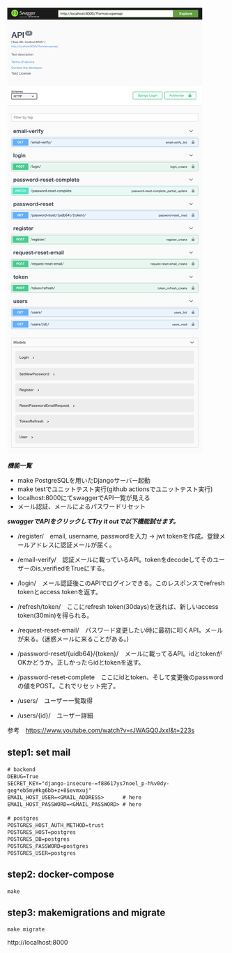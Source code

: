 ![localhost_8000](localhost_8000_.png)

***機能一覧***

- make PostgreSQLを用いたDjangoサーバー起動
- make testでユニットテスト実行(github actionsでユニットテスト実行)
- localhost:8000にてswaggerでAPI一覧が見える
- メール認証、メールによるパスワードリセット

***swaggerでAPIをクリックしてTry it outで以下機能試せます。***

- /register/　email, username, passwordを入力 → jwt tokenを作成。登録メールアドレスに認証メールが届く。
- /email-verify/　認証メールに載っているAPI。tokenをdecodeしてそのユーザーのis_verifiedをTrueにする。
- /login/　メール認証後このAPIでログインできる。このレスポンスでrefresh tokenとaccess tokenを返す。
- /refresh/token/　ここにrefresh token(30days)を送れば、新しいaccess token(30min)を得られる。

- /request-reset-email/　パスワード変更したい時に最初に叩くAPI。メールが来る。(迷惑メールに来ることがある。)
- /password-reset/{uidb64}/{token}/　メールに載ってるAPI。idとtokenがOKかどうか。正しかったらidとtokenを返す。
- /password-reset-complete　ここにidとtoken、そして変更後のpasswordの値をPOST。これでリセット完了。

- /users/　ユーザー一覧取得
- /users/{id}/　ユーザー詳細

参考　https://www.youtube.com/watch?v=rJWAGQ0JxxI&t=223s

## step1: set mail
```
# backend
DEBUG=True
SECRET_KEY="django-insecure-=f88617ys7noel_p-h%v0dy-geg*eb5my#kg6bb+z+8$evmxuj"
EMAIL_HOST_USER=<GMAIL_ADDRESS>      # here
EMAIL_HOST_PASSWORD=<GMAIL_PASSWORD> # here

# postgres
POSTGRES_HOST_AUTH_METHOD=trust
POSTGRES_HOST=postgres
POSTGRES_DB=postgres
POSTGRES_PASSWORD=postgres
POSTGRES_USER=postgres
```
## step2: docker-compose
```
make
```
## step3: makemigrations and migrate
```
make migrate
```

http://localhost:8000
